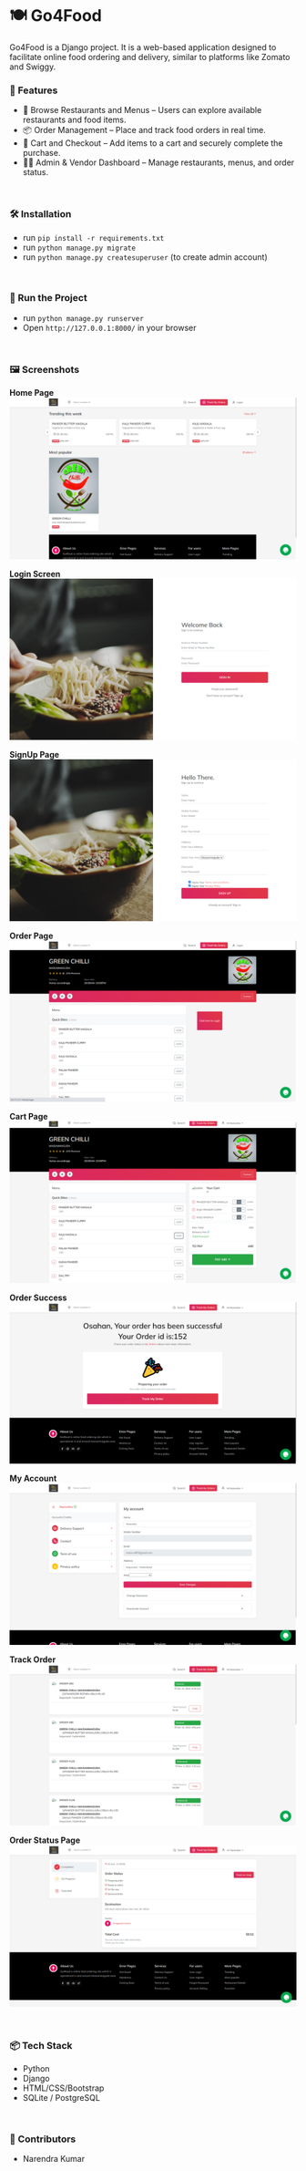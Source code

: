 # 🍽️ Go4Food
Go4Food is a Django project. It is a web-based application designed to facilitate online food ordering and delivery, similar to platforms like Zomato and Swiggy.
<br>

### 🚀 Features

- 🛒 Browse Restaurants and Menus – Users can explore available restaurants and food items.
- 📦 Order Management – Place and track food orders in real time.
- 🧾 Cart and Checkout – Add items to a cart and securely complete the purchase.
- 🧑‍🍳 Admin & Vendor Dashboard – Manage restaurants, menus, and order status.
<br>

### 🛠️ Installation

- run `pip install -r requirements.txt`
- run `python manage.py migrate`
- run `python manage.py createsuperuser` (to create admin account)
<br>

### 🚀 Run the Project

- run `python manage.py runserver`
- Open `http://127.0.0.1:8000/` in your browser
<br>

### 🖼️ Screenshots

**Home Page**
![ScreenShots9](./screens/1.png)

**Login Screen**
![ScreenShots8](./screens/2.png)

**SignUp Page**
![ScreenShots7](./screens/3.png)

**Order Page**
![ScreenShots6](./screens/4.png)

**Cart Page**
![ScreenShots5](./screens/5.png)

**Order Success**
![ScreenShots4](./screens/6.png)

**My Account**
![ScreenShots3](./screens/7.png)

**Track Order**
![ScreenShots2](./screens/8.png)

**Order Status Page**
![ScreenShots](./screens/9.png)


<br>

### 📦 Tech Stack

- Python  
- Django  
- HTML/CSS/Bootstrap  
- SQLite / PostgreSQL  
<br>

### 👥 Contributors

- Narendra Kumar
